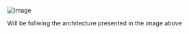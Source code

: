 ![image](https://github.com/vaibhavv1904/Event-Driven-Microservices/assets/41747438/40197781-9ab3-4e1a-bcdd-4154e9d1327a)

Will be follwing the architecture presented in the image above
